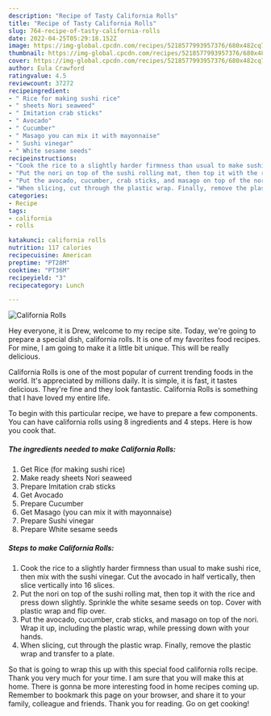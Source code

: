 ```yaml
---
description: "Recipe of Tasty California Rolls"
title: "Recipe of Tasty California Rolls"
slug: 764-recipe-of-tasty-california-rolls
date: 2022-04-25T05:29:18.152Z
image: https://img-global.cpcdn.com/recipes/5218577993957376/680x482cq70/california-rolls-recipe-main-photo.jpg
thumbnail: https://img-global.cpcdn.com/recipes/5218577993957376/680x482cq70/california-rolls-recipe-main-photo.jpg
cover: https://img-global.cpcdn.com/recipes/5218577993957376/680x482cq70/california-rolls-recipe-main-photo.jpg
author: Eula Crawford
ratingvalue: 4.5
reviewcount: 37272
recipeingredient:
- " Rice for making sushi rice"
- " sheets Nori seaweed"
- " Imitation crab sticks"
- " Avocado"
- " Cucumber"
- " Masago you can mix it with mayonnaise"
- " Sushi vinegar"
- " White sesame seeds"
recipeinstructions:
- "Cook the rice to a slightly harder firmness than usual to make sushi rice, then mix with the sushi vinegar. Cut the avocado in half vertically, then slice vertically into 16 slices."
- "Put the nori on top of the sushi rolling mat, then top it with the rice and press down slightly. Sprinkle the white sesame seeds on top. Cover with plastic wrap and flip over."
- "Put the avocado, cucumber, crab sticks, and masago on top of the nori. Wrap it up, including the plastic wrap, while pressing down with your hands."
- "When slicing, cut through the plastic wrap. Finally, remove the plastic wrap and transfer to a plate."
categories:
- Recipe
tags:
- california
- rolls

katakunci: california rolls 
nutrition: 117 calories
recipecuisine: American
preptime: "PT28M"
cooktime: "PT36M"
recipeyield: "3"
recipecategory: Lunch

---
```



![California Rolls](https://img-global.cpcdn.com/recipes/5218577993957376/680x482cq70/california-rolls-recipe-main-photo.jpg)

Hey everyone, it is Drew, welcome to my recipe site. Today, we're going to prepare a special dish, california rolls. It is one of my favorites food recipes. For mine, I am going to make it a little bit unique. This will be really delicious.

California Rolls is one of the most popular of current trending foods in the world. It's appreciated by millions daily. It is simple, it is fast, it tastes delicious. They're fine and they look fantastic. California Rolls is something that I have loved my entire life.




To begin with this particular recipe, we have to prepare a few components. You can have california rolls using 8 ingredients and 4 steps. Here is how you cook that.

<!--inarticleads1-->

##### The ingredients needed to make California Rolls:

1. Get  Rice (for making sushi rice)
1. Make ready  sheets Nori seaweed
1. Prepare  Imitation crab sticks
1. Get  Avocado
1. Prepare  Cucumber
1. Get  Masago (you can mix it with mayonnaise)
1. Prepare  Sushi vinegar
1. Prepare  White sesame seeds




<!--inarticleads2-->

##### Steps to make California Rolls:

1. Cook the rice to a slightly harder firmness than usual to make sushi rice, then mix with the sushi vinegar. Cut the avocado in half vertically, then slice vertically into 16 slices.
1. Put the nori on top of the sushi rolling mat, then top it with the rice and press down slightly. Sprinkle the white sesame seeds on top. Cover with plastic wrap and flip over.
1. Put the avocado, cucumber, crab sticks, and masago on top of the nori. Wrap it up, including the plastic wrap, while pressing down with your hands.
1. When slicing, cut through the plastic wrap. Finally, remove the plastic wrap and transfer to a plate.




So that is going to wrap this up with this special food california rolls recipe. Thank you very much for your time. I am sure that you will make this at home. There is gonna be more interesting food in home recipes coming up. Remember to bookmark this page on your browser, and share it to your family, colleague and friends. Thank you for reading. Go on get cooking!
